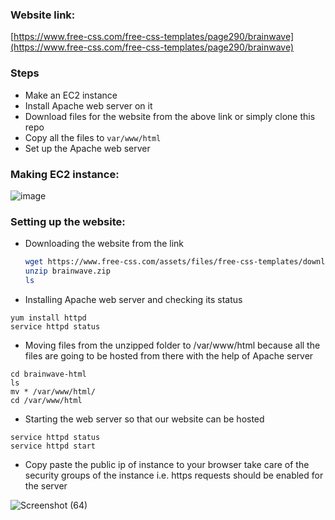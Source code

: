 ### Website link:

[https://www.free-css.com/free-css-templates/page290/brainwave](https://www.free-css.com/free-css-templates/page290/brainwave)

### Steps

- Make an EC2 instance
- Install Apache web server on it
- Download files for the website from the above link or simply clone this repo
- Copy all the files to `var/www/html`
- Set up the Apache web server

### Making EC2 instance:
![image](https://github.com/Pushkar-sharma28/Website-host-ec2/assets/108188779/a36f50a1-af36-4177-866a-200aa5c50833)


### Setting up the website:

- Downloading the website from the link
  ```bash
  wget https://www.free-css.com/assets/files/free-css-templates/download/page290/brainwave.zip
  unzip brainwave.zip
  ls

- Installing Apache web server and checking its status
```
yum install httpd
service httpd status

```

- Moving files from the unzipped folder to /var/www/html because all the files are going to be hosted from there with the help of Apache server

```
cd brainwave-html
ls
mv * /var/www/html/
cd /var/www/html
```

- Starting the web server so that our website can be hosted
```
service httpd status
service httpd start

```
- Copy paste the public ip of instance to your browser take care of the security groups of the instance i.e. https requests should be enabled for the server

![Screenshot (64)](https://github.com/Pushkar-sharma28/Website-host-ec2/assets/108188779/42e7b614-dfe3-4cd0-9690-f76e01912f60)
